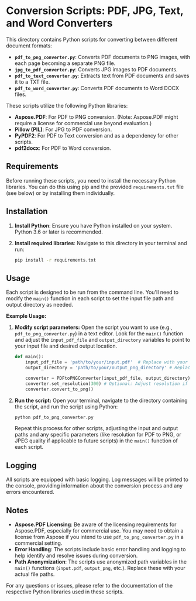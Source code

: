 # Conversion Scripts: PDF, JPG, Text, and Word Converters

This directory contains Python scripts for converting between different document formats:

*   **`pdf_to_png_converter.py`**: Converts PDF documents to PNG images, with each page becoming a separate PNG file.
*   **`jpg_to_pdf_converter.py`**: Converts JPG images to PDF documents.
*   **`pdf_to_text_converter.py`**: Extracts text from PDF documents and saves it to a TXT file.
*   **`pdf_to_word_converter.py`**: Converts PDF documents to Word DOCX files.

These scripts utilize the following Python libraries:

*   **Aspose.PDF**: For PDF to PNG conversion. (Note: Aspose.PDF might require a license for commercial use beyond evaluation.)
*   **Pillow (PIL)**: For JPG to PDF conversion.
*   **PyPDF2**: For PDF to Text conversion and as a dependency for other scripts.
*   **pdf2docx**: For PDF to Word conversion.

## Requirements

Before running these scripts, you need to install the necessary Python libraries. You can do this using pip and the provided `requirements.txt` file (see below) or by installing them individually.

## Installation

1.  **Install Python**: Ensure you have Python installed on your system. Python 3.6 or later is recommended.
2.  **Install required libraries**: Navigate to this directory in your terminal and run:

    ```bash
    pip install -r requirements.txt
    ```

## Usage

Each script is designed to be run from the command line.  You'll need to modify the `main()` function in each script to set the input file path and output directory as needed.

**Example Usage:**

1.  **Modify script parameters:** Open the script you want to use (e.g., `pdf_to_png_converter.py`) in a text editor. Look for the `main()` function and adjust the `input_pdf_file` and `output_directory` variables to point to your input file and desired output location.

    ```python
    def main():
        input_pdf_file = 'path/to/your/input.pdf'  # Replace with your input PDF path
        output_directory = 'path/to/your/output_png_directory' # Replace with your desired output directory

        converter = PDFtoPNGConverter(input_pdf_file, output_directory)
        converter.set_resolution(300) # Optional: Adjust resolution if needed
        converter.convert_to_png()
    ```

2.  **Run the script:** Open your terminal, navigate to the directory containing the script, and run the script using Python:

    ```bash
    python pdf_to_png_converter.py
    ```

    Repeat this process for other scripts, adjusting the input and output paths and any specific parameters (like resolution for PDF to PNG, or JPEG quality if applicable to future scripts) in the `main()` function of each script.

## Logging

All scripts are equipped with basic logging. Log messages will be printed to the console, providing information about the conversion process and any errors encountered.

## Notes

*   **Aspose.PDF Licensing**: Be aware of the licensing requirements for Aspose.PDF, especially for commercial use. You may need to obtain a license from Aspose if you intend to use `pdf_to_png_converter.py` in a commercial setting.
*   **Error Handling**: The scripts include basic error handling and logging to help identify and resolve issues during conversion.
*   **Path Anonymization**: The scripts use anonymized path variables in the `main()` functions (`input.pdf`, `output_png`, etc.).  Replace these with your actual file paths.

For any questions or issues, please refer to the documentation of the respective Python libraries used in these scripts.